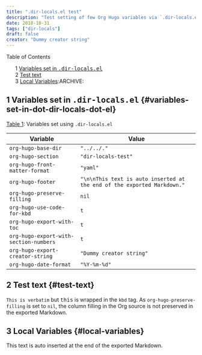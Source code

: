 ```yaml
---
title: ".dir-locals.el test"
description: "Test setting of few Org Hugo variables via `.dir-locals.el`."
date: 2018-10-31
tags: ["dir-locals"]
draft: false
creator: "Dummy creator string"
---
```


<style>
  .ox-hugo-toc ul {
    list-style: none;
  }
</style>
<div class="ox-hugo-toc toc">
<div></div>

<div class="heading">Table of Contents</div>

- <span class="section-num">1</span> [Variables set in <kbd>.dir-locals.el</kbd>](#variables-set-in-dot-dir-locals-dot-el)
- <span class="section-num">2</span> [Test text](#test-text)
- <span class="section-num">3</span> [Local Variables](#local-variables):ARCHIVE:

</div>
<!--endtoc-->



## <span class="section-num">1</span> Variables set in <kbd>.dir-locals.el</kbd> {#variables-set-in-dot-dir-locals-dot-el}

<a id="table--vars-dir-locals"></a>
<div class="table-caption">
  <span class="table-number"><a href="#table--vars-dir-locals">Table 1</a></span>:
  Variables set using <code>.dir-locals.el</code>
</div>

| Variable                               | Value                                                                   |
|----------------------------------------|-------------------------------------------------------------------------|
| `org-hugo-base-dir`                    | `"../../."`                                                             |
| `org-hugo-section`                     | `"dir-locals-test"`                                                     |
| `org-hugo-front-matter-format`         | `"yaml"`                                                                |
| `org-hugo-footer`                      | `"\n\nThis text is auto inserted at the end of the exported Markdown."` |
| `org-hugo-preserve-filling`            | `nil`                                                                   |
| `org-hugo-use-code-for-kbd`            | `t`                                                                     |
| `org-hugo-export-with-toc`             | `t`                                                                     |
| `org-hugo-export-with-section-numbers` | `t`                                                                     |
| `org-hugo-export-creator-string`       | `"Dummy creator string"`                                                |
| `org-hugo-date-format`                 | `"%Y-%m-%d"`                                                            |


## <span class="section-num">2</span> Test text {#test-text}

`This is verbatim` but <kbd>this</kbd> is wrapped in the `kbd` tag. As `org-hugo-preserve-filling` is set to `nil`, the column filling in the Org source is not preserved in the exported Markdown.


## <span class="section-num">3</span> Local Variables {#local-variables}

This text is auto inserted at the end of the exported Markdown.
